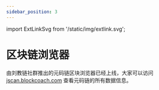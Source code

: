 ```yaml
---
sidebar_position: 3
---
```


import ExtLinkSvg from '/static/img/extlink.svg';

# 区块链浏览器

由刘教链社群推出的元码链区块浏览器已经上线，大家可以访问 [jscan.blockcoach.com<ExtLinkSvg />](https://jscan.blockcoach.com) 查看元码链的所有数据信息。

